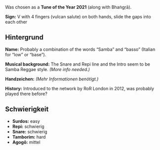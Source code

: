 Was chosen as a **Tune of the Year 2021** (along with Bhaṅgṛā).

**Sign:** V with 4 fingers (vulcan salute) on both hands, slide the gaps into
each other

## Hintergrund

**Name:** Probably a combination of the words “Samba” and “basso” (Italian for
“low” or “base”).

**Musical background:** The Snare and Repi line and the Intro seem to be Samba
Reggae style. *(More info needed.)*

**Handzeichen:** *(Mehr Informationen benötigt.)*

**History:** Introduced to the network by RoR London in 2012, was probably
played there before?

## Schwierigkeit

* **Surdos:** easy
* **Repi:** schwierig
* **Snare:** schwierig
* **Tamborim:** hard
* **Agogô:** mittel
